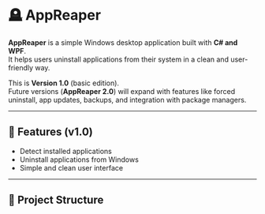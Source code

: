 # 🪦 AppReaper

**AppReaper** is a simple Windows desktop application built with **C# and WPF**.  
It helps users uninstall applications from their system in a clean and user-friendly way.  

This is **Version 1.0** (basic edition).  
Future versions (**AppReaper 2.0**) will expand with features like forced uninstall, app updates, backups, and integration with package managers.

---

## 📌 Features (v1.0)

- Detect installed applications
- Uninstall applications from Windows
- Simple and clean user interface

---

## 📂 Project Structure
